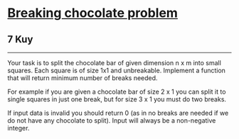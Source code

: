 <h1><a href="https://www.codewars.com/kata/534ea96ebb17181947000ada">Breaking chocolate problem</a></h1>
<h2>7 Kuy</h2>
<hr>
<p>Your task is to split the chocolate bar of given dimension n x m into small squares. 
Each square is of size 1x1 and unbreakable. Implement a function that will return minimum number of breaks needed.</p>
<p>For example if you are given a chocolate bar of size 2 x 1 you can split it to single squares in just one break, 
but for size 3 x 1 you must do two breaks.</p>
<p>If input data is invalid you should return 0 (as in no breaks are needed if we do not have any chocolate to split). 
Input will always be a non-negative integer.</p>